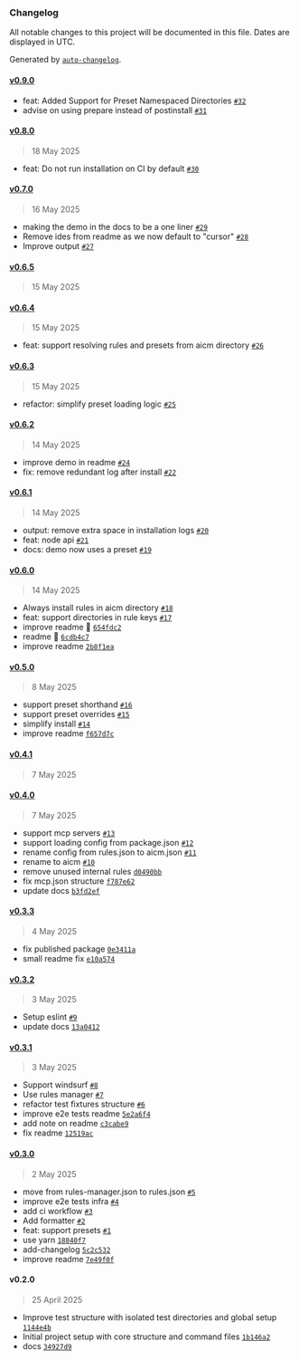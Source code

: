 ### Changelog

All notable changes to this project will be documented in this file. Dates are displayed in UTC.

Generated by [`auto-changelog`](https://github.com/CookPete/auto-changelog).

#### [v0.9.0](https://github.com/ranyitz/ai-rules/compare/v0.8.0...v0.9.0)

- feat: Added Support for Preset Namespaced Directories [`#32`](https://github.com/ranyitz/ai-rules/pull/32)
- advise on using prepare instead of postinstall [`#31`](https://github.com/ranyitz/ai-rules/pull/31)

#### [v0.8.0](https://github.com/ranyitz/ai-rules/compare/v0.7.0...v0.8.0)

> 18 May 2025

- feat: Do not run installation on CI by default [`#30`](https://github.com/ranyitz/ai-rules/pull/30)

#### [v0.7.0](https://github.com/ranyitz/ai-rules/compare/v0.6.5...v0.7.0)

> 16 May 2025

- making the demo in the docs to be a one liner [`#29`](https://github.com/ranyitz/ai-rules/pull/29)
- Remove ides from readme as we now default to "cursor" [`#28`](https://github.com/ranyitz/ai-rules/pull/28)
- Improve output [`#27`](https://github.com/ranyitz/ai-rules/pull/27)

#### [v0.6.5](https://github.com/ranyitz/ai-rules/compare/v0.6.4...v0.6.5)

> 15 May 2025

#### [v0.6.4](https://github.com/ranyitz/ai-rules/compare/v0.6.3...v0.6.4)

> 15 May 2025

- feat: support resolving rules and presets from aicm directory [`#26`](https://github.com/ranyitz/ai-rules/pull/26)

#### [v0.6.3](https://github.com/ranyitz/ai-rules/compare/v0.6.2...v0.6.3)

> 15 May 2025

- refactor: simplify preset loading logic [`#25`](https://github.com/ranyitz/ai-rules/pull/25)

#### [v0.6.2](https://github.com/ranyitz/ai-rules/compare/v0.6.1...v0.6.2)

> 14 May 2025

- improve demo in readme [`#24`](https://github.com/ranyitz/ai-rules/pull/24)
- fix: remove redundant log after install [`#22`](https://github.com/ranyitz/ai-rules/pull/22)

#### [v0.6.1](https://github.com/ranyitz/ai-rules/compare/v0.6.0...v0.6.1)

> 14 May 2025

- output: remove extra space in installation logs [`#20`](https://github.com/ranyitz/ai-rules/pull/20)
- feat: node api [`#21`](https://github.com/ranyitz/ai-rules/pull/21)
- docs: demo now uses a preset [`#19`](https://github.com/ranyitz/ai-rules/pull/19)

#### [v0.6.0](https://github.com/ranyitz/ai-rules/compare/v0.5.0...v0.6.0)

> 14 May 2025

- Always install rules in aicm directory [`#18`](https://github.com/ranyitz/ai-rules/pull/18)
- feat: support directories in rule keys [`#17`](https://github.com/ranyitz/ai-rules/pull/17)
- improve readme 💅 [`654fdc2`](https://github.com/ranyitz/ai-rules/commit/654fdc25a72d7ed2d6d4d0a827af35500ea9d270)
- readme 💅 [`6cdb4c7`](https://github.com/ranyitz/ai-rules/commit/6cdb4c79829f3f9174405d4d8b1da0268c40d0cd)
- improve readme [`2b8f1ea`](https://github.com/ranyitz/ai-rules/commit/2b8f1eacd2be67cb2a1f26c7e6c764e687a9ac8d)

#### [v0.5.0](https://github.com/ranyitz/ai-rules/compare/v0.4.1...v0.5.0)

> 8 May 2025

- support preset shorthand [`#16`](https://github.com/ranyitz/ai-rules/pull/16)
- support preset overrides [`#15`](https://github.com/ranyitz/ai-rules/pull/15)
- simplify install [`#14`](https://github.com/ranyitz/ai-rules/pull/14)
- improve readme [`f657d7c`](https://github.com/ranyitz/ai-rules/commit/f657d7c706fd71c53c727d9e8074200cb5e593db)

#### [v0.4.1](https://github.com/ranyitz/ai-rules/compare/v0.4.0...v0.4.1)

> 7 May 2025

#### [v0.4.0](https://github.com/ranyitz/ai-rules/compare/v0.3.3...v0.4.0)

> 7 May 2025

- support mcp servers [`#13`](https://github.com/ranyitz/ai-rules/pull/13)
- support loading config from package.json [`#12`](https://github.com/ranyitz/ai-rules/pull/12)
- rename config from rules.json to aicm.json [`#11`](https://github.com/ranyitz/ai-rules/pull/11)
- rename to aicm [`#10`](https://github.com/ranyitz/ai-rules/pull/10)
- remove unused internal rules [`d0490bb`](https://github.com/ranyitz/ai-rules/commit/d0490bb1c3d3a2c4acc97bc8ca53ea6dca55c53a)
- fix mcp.json structure [`f787e62`](https://github.com/ranyitz/ai-rules/commit/f787e629fc103c23ad0cd97872e9b4fee3268268)
- update docs [`b3fd2ef`](https://github.com/ranyitz/ai-rules/commit/b3fd2efb0d5137ee089b733ca2c47a2a288101a1)

#### [v0.3.3](https://github.com/ranyitz/ai-rules/compare/v0.3.2...v0.3.3)

> 4 May 2025

- fix published package [`0e3411a`](https://github.com/ranyitz/ai-rules/commit/0e3411aa6616c8e9e4a24f4b970337205b3ed0e3)
- small readme fix [`e10a574`](https://github.com/ranyitz/ai-rules/commit/e10a574537ba29a19f508bcc9c15f049a68f71b6)

#### [v0.3.2](https://github.com/ranyitz/ai-rules/compare/v0.3.1...v0.3.2)

> 3 May 2025

- Setup eslint [`#9`](https://github.com/ranyitz/ai-rules/pull/9)
- update docs [`13a0412`](https://github.com/ranyitz/ai-rules/commit/13a0412774e382652a3a5e09b6154f09dcb87124)

#### [v0.3.1](https://github.com/ranyitz/ai-rules/compare/v0.3.0...v0.3.1)

> 3 May 2025

- Support windsurf [`#8`](https://github.com/ranyitz/ai-rules/pull/8)
- Use rules manager [`#7`](https://github.com/ranyitz/ai-rules/pull/7)
- refactor test fixtures structure [`#6`](https://github.com/ranyitz/ai-rules/pull/6)
- improve e2e tests readme [`5e2a6f4`](https://github.com/ranyitz/ai-rules/commit/5e2a6f47fe1bd8708f27ecc05b8e6a294c6cd700)
- add note on readme [`c3cabe9`](https://github.com/ranyitz/ai-rules/commit/c3cabe907629557ce013de1b7be7853a337d16db)
- fix readme [`12519ac`](https://github.com/ranyitz/ai-rules/commit/12519ac3e0bd0249487ea57813d6906031a9f052)

#### [v0.3.0](https://github.com/ranyitz/ai-rules/compare/v0.2.0...v0.3.0)

> 2 May 2025

- move from rules-manager.json to rules.json [`#5`](https://github.com/ranyitz/ai-rules/pull/5)
- improve e2e tests infra [`#4`](https://github.com/ranyitz/ai-rules/pull/4)
- add ci workflow [`#3`](https://github.com/ranyitz/ai-rules/pull/3)
- Add formatter [`#2`](https://github.com/ranyitz/ai-rules/pull/2)
- feat: support presets [`#1`](https://github.com/ranyitz/ai-rules/pull/1)
- use yarn [`18840f7`](https://github.com/ranyitz/ai-rules/commit/18840f7015ca34be383f632c34949e719d5c593a)
- add-changelog [`5c2c532`](https://github.com/ranyitz/ai-rules/commit/5c2c5327d3370b9e79a75fdecd96465be03aa76e)
- improve readme [`7e49f0f`](https://github.com/ranyitz/ai-rules/commit/7e49f0f559cbb1bcd7e18c0b965b7a11ec696b21)

#### v0.2.0

> 25 April 2025

- Improve test structure with isolated test directories and global setup [`1144e4b`](https://github.com/ranyitz/ai-rules/commit/1144e4bb8bf779acfc10b54b3acd50ee0836bdbc)
- Initial project setup with core structure and command files [`1b146a2`](https://github.com/ranyitz/ai-rules/commit/1b146a20f44532930a83dd2e201137c3731aebb9)
- docs [`34927d9`](https://github.com/ranyitz/ai-rules/commit/34927d990a471700a79299ecf26382a3765de3a9)
